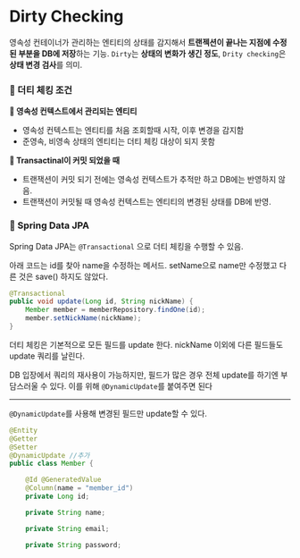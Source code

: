 # Dirty Checking
영속성 컨테이너가 관리하는 엔티티의 상태를 감지해서 **트랜젝션이 끝나는 지점에 수정된 부분을 DB에 저장**하는 기능. `Dirty`는 **상태의 변화가 생긴 정도**, `Drity checking`은 **상태 변경 검사**를 의미. 

### 📌 더티 체킹 조건
**📎 영속성 컨텍스트에서 관리되는 엔티티**
- 영속성 컨텍스트는 엔티티를 처음 조회할때 시작, 이후 변경을 감지함
- 준영속, 비영속 상태의 엔티티는 더티 체킹 대상이 되지 못함

**📎 Transactinal이 커밋 되었을 때**
- 트랜잭션이 커밋 되기 전에는 영속성 컨텍스트가 추적만 하고 DB에는 반영하지 않음.
- 트랜잭션이 커밋될 때 영속성 컨텍스트는 엔티티의 변경된 상태를 DB에 반영.

### 📌 Spring Data JPA
Spring Data JPA는 `@Transactional` 으로 더티 체킹을 수행할 수 있음.

아래 코드는 id를 찾아 name을 수정하는 메서드. setName으로 name만 수정했고 다른 것은 save() 하지도 않았다.
```java
@Transactional
public void update(Long id, String nickName) {
    Member member = memberRepository.findOne(id);
    member.setNickName(nickName);
}
```

더티 체킹은 기본적으로 모든 필드를 update 한다. nickName 이외에 다른 필드들도 update 쿼리를 날린다.

DB 입장에서 쿼리의 재사용이 가능하지만, 필드가 많은 경우 전체 update를 하기엔 부담스러울 수 있다. 이를 위해 `@DynamicUpdate`를 붙여주면 된다

---- 
`@DynamicUpdate`를 사용해 변경된 필드만 update할 수 있다.
```java
@Entity
@Getter
@Setter
@DynamicUpdate //추가
public class Member {

    @Id @GeneratedValue
    @Column(name = "member_id")
    private Long id;

    private String name;

    private String email;

    private String password;
```